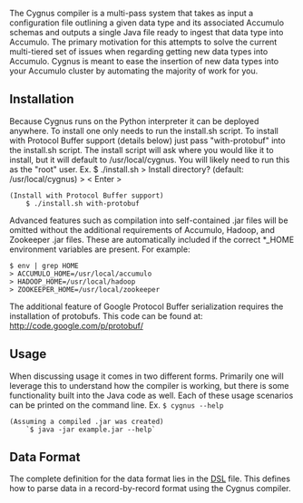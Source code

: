   The Cygnus compiler is a multi-pass system that takes as input a configuration
  file outlining a given data type and its associated Accumulo schemas and 
  outputs a single Java file ready to ingest that data type into Accumulo. The
  primary motivation for this attempts to solve the current multi-tiered set of
  issues when regarding getting new data types into Accumulo. Cygnus is meant
  to ease the insertion of new data types into your Accumulo cluster by 
  automating the majority of work for you.

## Installation

  Because Cygnus runs on the Python interpreter it can be deployed anywhere. To
  install one only needs to run the install.sh script. To install with Protocol
  Buffer support (details below) just pass "with-protobuf" into the install.sh 
  script. The install script will ask where you would like it to install, but it
  will default to /usr/local/cygnus. You will likely need to run this as the
  "root" user.
    Ex. $ ./install.sh
        > Install directory? (default: /usr/local/cygnus)
        > < Enter >

    (Install with Protocol Buffer support)        
        $ ./install.sh with-protobuf
  
  Advanced features such as compilation into self-contained .jar
  files will be omitted without the additional requirements of Accumulo,
  Hadoop, and Zookeeper .jar files. These are automatically included if
  the correct *_HOME environment variables are present. For example:

```
$ env | grep HOME
> ACCUMULO_HOME=/usr/local/accumulo
> HADOOP_HOME=/usr/local/hadoop
> ZOOKEEPER_HOME=/usr/local/zookeeper
```

  The additional feature of Google Protocol Buffer serialization requires the 
  installation of protobufs. This code can be found at:
    http://code.google.com/p/protobuf/

## Usage

  When discussing usage it comes in two different forms. Primarily one will
  leverage this to understand how the compiler is working, but there is some
  functionality built into the Java code as well. Each of these usage scenarios
  can be printed on the command line.
    Ex. `$ cygnus --help`

    (Assuming a compiled .jar was created)
        `$ java -jar example.jar --help`

## Data Format

  The complete definition for the data format lies in the [DSL](DSL.md) file. This
  defines how to parse data in a record-by-record format using the Cygnus
  compiler.
